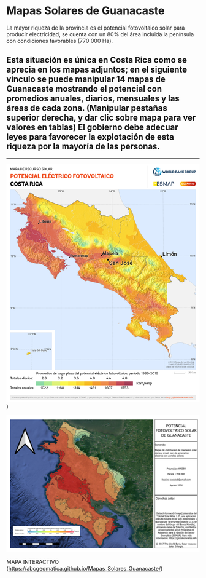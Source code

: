 # Mapas Solares de Guanacaste
La mayor riqueza de la provincia es el potencial fotovoltaico solar para producir electricidad, se cuenta con un 80% del área incluida la península con condiciones favorables (770 000 Ha).

Esta situación es única en Costa Rica como se aprecia en los mapas adjuntos; en el siguiente vinculo se puede manipular 14 mapas de Guanacaste mostrando el potencial con promedios anuales, diarios, mensuales y las áreas de cada zona. (Manipular pestañas superior derecha, y dar clic sobre mapa para ver valores en tablas)
El gobierno debe adecuar leyes para favorecer la explotación de esta riqueza por la mayoría de las personas. 
---

---



![MAPA ORIGINAL](https://github.com/abcgeomatica/Mapas_Solares_Guanacaste/blob/master/Costa-Rica_PVOUT_mid-size-map_lang-ES_156x191mm-300dpi_v20200519.png))

![Mapa Guanacaste](https://github.com/abcgeomatica/Mapas_Solares_Guanacaste/blob/master/Mapa%20Solar%20Guanacaste.jpg)

MAPA INTERACTIVO
(https://abcgeomatica.github.io/Mapas_Solares_Guanacaste/)

